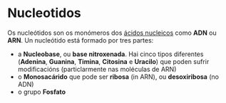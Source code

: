 # Nucleotidos
Os nucleótidos son os monómeros dos [ácidos nucleicos](lexicon-nucleic) como __ADN__ ou __ARN__. 
Un nucleótido está formado por tres partes:
* a __Nucleobase__, ou __base nitroxenada__. Hai cinco tipos diferentes (__Adenina__, __Guanina__, __Timina__, __Citosina__ e __Uracilo__) que poden sufrir modificacións (particlarmente nas moléculas de ARN)
* o __Monosacárido__ que pode ser __ribosa__ (in ARN), ou __desoxiribosa__ (no ADN)
* o grupo __Fosfato__
